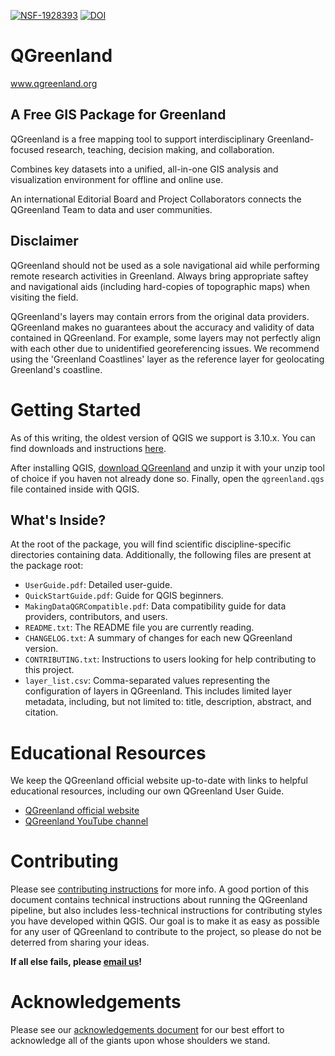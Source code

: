 [![NSF-1928393](https://img.shields.io/badge/NSF-1928393-red.svg)](https://nsf.gov/awardsearch/showAward?AWD_ID=1928393)
[![DOI](https://zenodo.org/badge/241453043.svg)](https://zenodo.org/badge/latestdoi/241453043)

# QGreenland

www.qgreenland.org


## A Free GIS Package for Greenland

QGreenland is a free mapping tool to support interdisciplinary
Greenland-focused research, teaching, decision making, and collaboration.

Combines key datasets into a unified, all-in-one GIS analysis and visualization
environment for offline and online use.

An international Editorial Board and Project Collaborators connects the
QGreenland Team to data and user communities.


## Disclaimer

QGreenland should not be used as a sole navigational aid while performing remote
research activities in Greenland. Always bring appropriate saftey and
navigational aids (including hard-copies of topographic maps) when visiting the
field.

QGreenland's layers may contain errors from the original data providers.
QGreenland makes no guarantees about the accuracy and validity of data
contained in QGreenland. For example, some layers may not perfectly align with
each other due to unidentified georeferencing issues. We recommend using the
'Greenland Coastlines' layer as the reference layer for geolocating Greenland's
coastline.


# Getting Started

As of this writing, the oldest version of QGIS we support is 3.10.x. You can
find downloads and instructions
[here](https://qgis.org/en/site/forusers/download.html).

After installing QGIS, [download QGreenland](http://www.qgreenland.org/explore)
and unzip it with your unzip tool of choice if you haven not already done so.
Finally, open the `qgreenland.qgs` file contained inside with QGIS.


## What's Inside?

At the root of the package, you will find scientific discipline-specific
directories containing data. Additionally, the following files are present at
the package root:

* `UserGuide.pdf`: Detailed user-guide.
* `QuickStartGuide.pdf`: Guide for QGIS beginners.
* `MakingDataQGRCompatible.pdf`: Data compatibility guide for data providers,
  contributors, and users.
* `README.txt`: The README file you are currently reading.
* `CHANGELOG.txt`: A summary of changes for each new QGreenland version.
* `CONTRIBUTING.txt`: Instructions to users looking for help contributing to
  this project.
* `layer_list.csv`: Comma-separated values representing the configuration of
  layers in QGreenland. This includes limited layer metadata, including, but
  not limited to: title, description, abstract, and citation.


# Educational Resources

We keep the QGreenland official website up-to-date with links to helpful
educational resources, including our own QGreenland User Guide.

* [QGreenland official website](https://qgreenland.org)
* [QGreenland YouTube channel](https://www.youtube.com/channel/UCjWae_Jrbognx2ju_SHBZ2A/videos)


# Contributing

Please see [contributing instructions](doc/CONTRIBUTING.md) for more info. A good
portion of this document contains technical instructions about running the
QGreenland pipeline, but also includes less-technical instructions for
contributing styles you have developed within QGIS. Our goal is to make it as
easy as possible for any user of QGreenland to contribute to the project, so
please do not be deterred from sharing your ideas.

**If all else fails, please [email us](mailto:qgreenland.info@gmail.com)!**

# Acknowledgements

Please see our [acknowledgements document](doc/ACKNOWLEDGEMENTS.md) for our
best effort to acknowledge all of the giants upon whose shoulders we stand.
